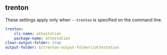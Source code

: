 
## trenton

These settings apply only when `--trenton` is specified on the command line.

``` yaml $(trenton)
trenton:
    cli-name: attestation
    package-name: attestation
clear-output-folder: true
output-folder: $(trenton-output-folder)/attestation
```
